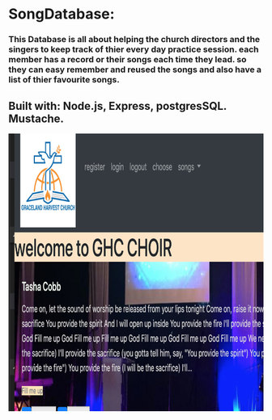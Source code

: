 # SongDatabase: 
### This Database is all about helping the church directors and the singers to keep track of thier every day practice session. each member has a record or their songs each time they lead. so they can easy remember and reused the songs and also have a list of thier favourite songs. 
## Built with: Node.js, Express, postgresSQL. Mustache.

<img src="/css/choir.png" width="100%" height="550" />
